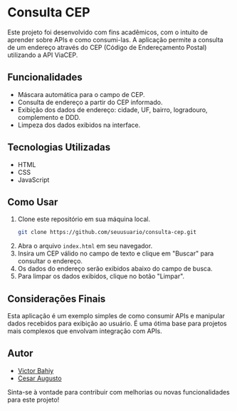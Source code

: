 # Consulta CEP

Este projeto foi desenvolvido com fins acadêmicos, com o intuito de aprender sobre APIs e como consumi-las. A aplicação permite a consulta de um endereço através do CEP (Código de Endereçamento Postal) utilizando a API ViaCEP.

## Funcionalidades

- Máscara automática para o campo de CEP.
- Consulta de endereço a partir do CEP informado.
- Exibição dos dados de endereço: cidade, UF, bairro, logradouro, complemento e DDD.
- Limpeza dos dados exibidos na interface.

## Tecnologias Utilizadas

- HTML
- CSS
- JavaScript

## Como Usar

1. Clone este repositório em sua máquina local.
   ```bash
   git clone https://github.com/seuusuario/consulta-cep.git
   ```
2. Abra o arquivo `index.html` em seu navegador.
3. Insira um CEP válido no campo de texto e clique em "Buscar" para consultar o endereço.
4. Os dados do endereço serão exibidos abaixo do campo de busca.
5. Para limpar os dados exibidos, clique no botão "Limpar".

## Considerações Finais

Esta aplicação é um exemplo simples de como consumir APIs e manipular dados recebidos para exibição ao usuário. É uma ótima base para projetos mais complexos que envolvam integração com APIs.

## Autor

- [Victor Bahiy](https://github.com/Bahiy)
- [Cesar Augusto](https://github.com/Ces-August0)

Sinta-se à vontade para contribuir com melhorias ou novas funcionalidades para este projeto!
